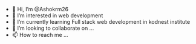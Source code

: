 - 👋 Hi, I’m @Ashokrm26
- 👀 I’m interested in web development
- 🌱 I’m currently learning Full stack web development in kodnest institute
- 💞️ I’m looking to collaborate on ...
- 📫 How to reach me ...

<!---
Ashokrm26/Ashokrm26 is a ✨ special ✨ repository because its `README.md` (this file) appears on your GitHub profile.
You can click the Preview link to take a look at your changes.
--->
